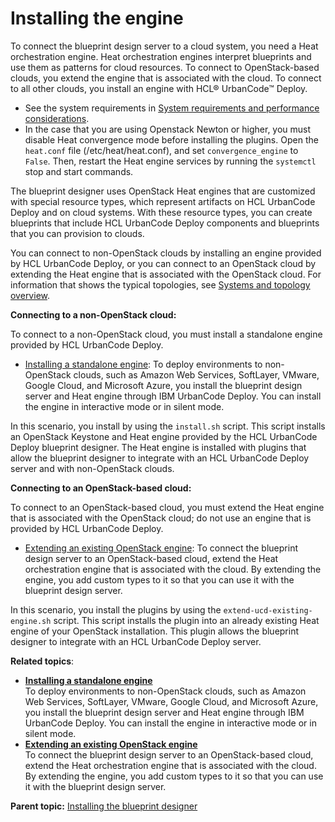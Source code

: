 # Installing the engine

To connect the blueprint design server to a cloud system, you need a Heat orchestration engine. Heat orchestration engines interpret blueprints and use them as patterns for cloud resources. To connect to OpenStack-based clouds, you extend the engine that is associated with the cloud. To connect to all other clouds, you install an engine with HCL® UrbanCode™ Deploy.

-   See the system requirements in [System requirements and performance considerations](sysRequire.md).
-   In the case that you are using Openstack Newton or higher, you must disable Heat convergence mode before installing the plugins. Open the `heat.conf` file \(/etc/heat/heat.conf\), and set `convergence_engine` to `False`. Then, restart the Heat engine services by running the `systemctl` stop and start commands.

The blueprint designer uses OpenStack Heat engines that are customized with special resource types, which represent artifacts on HCL UrbanCode Deploy and on cloud systems. With these resource types, you can create blueprints that include HCL UrbanCode Deploy components and blueprints that you can provision to clouds.

You can connect to non-OpenStack clouds by installing an engine provided by HCL UrbanCode Deploy, or you can connect to an OpenStack cloud by extending the Heat engine that is associated with the OpenStack cloud. For information that shows the typical topologies, see [Systems and topology overview](../../com.udeploy.doc/topics/ov_systems.md).

**Connecting to a non-OpenStack cloud:**

To connect to a non-OpenStack cloud, you must install a standalone engine provided by HCL UrbanCode Deploy.

-   [Installing a standalone engine](install_engine_standalone.md): To deploy environments to non-OpenStack clouds, such as Amazon Web Services, SoftLayer, VMware, Google Cloud, and Microsoft Azure, you install the blueprint design server and Heat engine through IBM UrbanCode Deploy. You can install the engine in interactive mode or in silent mode.

In this scenario, you install by using the `install.sh` script. This script installs an OpenStack Keystone and Heat engine provided by the HCL UrbanCode Deploy blueprint designer. The Heat engine is installed with plugins that allow the blueprint designer to integrate with an HCL UrbanCode Deploy server and with non-OpenStack clouds.

**Connecting to an OpenStack-based cloud:**

To connect to an OpenStack-based cloud, you must extend the Heat engine that is associated with the OpenStack cloud; do not use an engine that is provided by HCL UrbanCode Deploy.

-   [Extending an existing OpenStack engine](extending_an_engine_for_openstack.md): To connect the blueprint design server to an OpenStack-based cloud, extend the Heat orchestration engine that is associated with the cloud. By extending the engine, you add custom types to it so that you can use it with the blueprint design server.

In this scenario, you install the plugins by using the `extend-ucd-existing-engine.sh` script. This script installs the plugin into an already existing Heat engine of your OpenStack installation. This plugin allows the blueprint designer to integrate with an HCL UrbanCode Deploy server.

**Related topics**:

-   **[Installing a standalone engine](../../com.edt.doc/topics/install_engine_standalone.md)**  
To deploy environments to non-OpenStack clouds, such as Amazon Web Services, SoftLayer, VMware, Google Cloud, and Microsoft Azure, you install the blueprint design server and Heat engine through IBM UrbanCode Deploy. You can install the engine in interactive mode or in silent mode.
-   **[Extending an existing OpenStack engine](../../com.edt.doc/topics/extending_an_engine_for_openstack.md)**  
To connect the blueprint design server to an OpenStack-based cloud, extend the Heat orchestration engine that is associated with the cloud. By extending the engine, you add custom types to it so that you can use it with the blueprint design server.

**Parent topic:** [Installing the blueprint designer](../../com.edt.doc/topics/install_ch_bpd.md)

